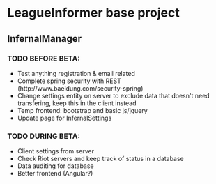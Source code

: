 <h1>LeagueInformer base project</h1>
<h2>InfernalManager</h2>
<h3>TODO BEFORE BETA:</h3>	
<ul>
<li>Test anything registration & email related</li>
<li>Complete spring security with REST (http://www.baeldung.com/security-spring)</li>
<li>Change settings entity on server to exclude data that doesn't need transfering, keep this in the client instead</li>
<li>Temp frontend: bootstrap and basic js/jquery </li>
<li>Update page for InfernalSettings
</ul>

<h3>TODO DURING BETA:</h3>	
<ul>
<li>Client settings from server</li>
<li>Check Riot servers and keep track of status in a database</li>
<li>Data auditing for database</li>
<li>Better frontend (Angular?)</li>
</ul>
